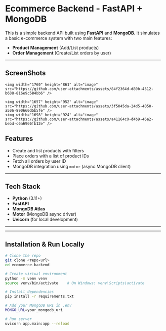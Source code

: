 #  Ecommerce Backend - FastAPI + MongoDB

This is a simple backend API built using **FastAPI** and **MongoDB**. It simulates a basic e-commerce system with two main features:

- **Product Management** (Add/List products)
- **Order Management** (Create/List orders by user)

---
## ScreenShots

    <img width="1760" height="861" alt="image" src="https://github.com/user-attachments/assets/84f2364d-d80b-4512-b608-816e9c584bb6" />

    <img width="1657" height="952" alt="image" src="https://github.com/user-attachments/assets/3f5045da-24d5-4050-a506-890660d5b5fe" />
    <img width="1698" height="924" alt="image" src="https://github.com/user-attachments/assets/a41164c0-d4b9-46a2-bebd-c6a6966fb12e" />



##  Features

- Create and list products with filters
- Place orders with a list of product IDs
- Fetch all orders by user ID
- MongoDB integration using `motor` (async MongoDB client)

---

##  Tech Stack

- **Python** (3.11+)
- **FastAPI**
- **MongoDB Atlas**
- **Motor** (MongoDB async driver)
- **Uvicorn** (for local development)

---


---

##  Installation & Run Locally

```bash
# Clone the repo
git clone <repo-url>
cd ecommerce-backend

# Create virtual environment
python -m venv venv
source venv/bin/activate    # On Windows: venv\Scripts\activate

# Install dependencies
pip install -r requirements.txt

# Add your MongoDB URI in .env
MONGO_URL=your_mongodb_uri

# Run server
uvicorn app.main:app --reload


